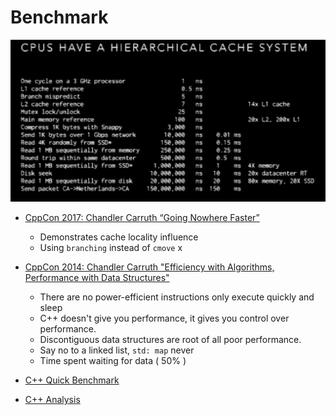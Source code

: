 # Benchmark

![](../screen/Cache%20System.png)

- [CppCon 2017: Chandler Carruth “Going Nowhere Faster”](https://www.youtube.com/watch?v=2EWejmkKlxs)
    - Demonstrates cache locality influence
    - Using `branching` instead of `cmove`
x
- [CppCon 2014: Chandler Carruth "Efficiency with Algorithms, Performance with Data Structures"](https://www.youtube.com/watch?v=fHNmRkzxHWs)
     - There are no power-efficient instructions only execute quickly and sleep
     - C++ doesn't give you performance, it gives you control over performance.
     - Discontiguous data structures are root of all poor performance.
     - Say no to a linked list, `std: map` never
     - Time spent waiting for data ( 50% )

- [C++ Quick Benchmark](https://quick-bench.com)
- [C++ Analysis](https://godbolt.org)